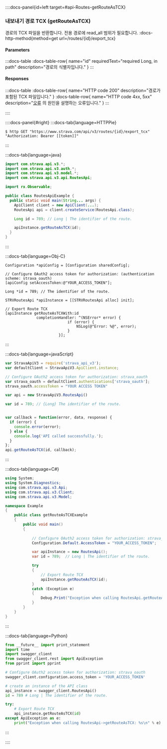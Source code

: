 ::::docs-panel{id=left target=#api-Routes-getRouteAsTCX}

### 내보내기 경로 TCX (getRouteAsTCX)

경로의 TCX 파일을 반환합니다. 전용 경로에 read_all 범위가 필요합니다.
:docs-http-method{method=get url=/routes/&lbrace;id&rbrace;/export_tcx}

#### Parameters

:::docs-table
:docs-table-row{
name="id"
requiredText="required Long, in path"
description="경로의 식별자입니다."
}
:::

#### Responses

:::docs-table
:docs-table-row{
name="HTTP code 200"
description="경로가 포함된 TCX 파일입니다."
}
:docs-table-row{
name="HTTP code 4xx, 5xx"
description="<a href='/docs/reference/#api-models-Fault'>오류</a> 의 원인을 설명하는 오류입니다."
}
:::

::::

::::docs-panel{#right}
:::docs-tab{language=HTTPPie}

``` shell 
$ http GET "https://www.strava.com/api/v3/routes/{id}/export_tcx" "Authorization: Bearer [[token]]"
```

:::

:::docs-tab{language=java}

```java
import com.strava.api.v3.*;
import com.strava.api.v3.auth.*;
import com.strava.api.v3.model.*;
import com.strava.api.v3.api.RoutesApi;

import rx.Observable;

public class RoutesApiExample {
  public static void main(String... args) {
    ApiClient client = new ApiClient(...);
    RoutesApi api = client.createService(RoutesApi.class);

    Long id = 789; // Long | The identifier of the route.

    apiInstance.getRouteAsTCX(id);
  }
}
```

:::

:::docs-tab{language=Obj-C}

```obj-c
Configuration *apiConfig = [Configuration sharedConfig];

// Configure OAuth2 access token for authorization: (authentication scheme: strava_oauth)
[apiConfig setAccessToken:@"YOUR_ACCESS_TOKEN"];

Long *id = 789; // The identifier of the route.

STRVRoutesApi *apiInstance = [[STRVRoutesApi alloc] init];

// Export Route TCX
[apiInstance getRouteAsTCXWith:id
              completionHandler: ^(NSError* error) {
                            if (error) {
                                NSLog(@"Error: %@", error);
                            }
                        }];
```

:::

:::docs-tab{language=javaScript}

```javascript
var StravaApiV3 = require('strava_api_v3');
var defaultClient = StravaApiV3.ApiClient.instance;

// Configure OAuth2 access token for authorization: strava_oauth
var strava_oauth = defaultClient.authentications['strava_oauth'];
strava_oauth.accessToken = "YOUR ACCESS TOKEN"

var api = new StravaApiV3.RoutesApi()

var id = 789; // {Long} The identifier of the route.


var callback = function(error, data, response) {
  if (error) {
    console.error(error);
  } else {
    console.log('API called successfully.');
  }
};
api.getRouteAsTCX(id, callback);
```

:::

:::docs-tab{language=C#}

```c#
using System;
using System.Diagnostics;
using com.strava.api.v3.Api;
using com.strava.api.v3.Client;
using com.strava.api.v3.Model;

namespace Example
{
    public class getRouteAsTCXExample
    {
        public void main()
        {
            
            // Configure OAuth2 access token for authorization: strava_oauth
            Configuration.Default.AccessToken = "YOUR_ACCESS_TOKEN";

            var apiInstance = new RoutesApi();
            var id = 789;  // Long | The identifier of the route.

            try
            {
                // Export Route TCX
                apiInstance.getRouteAsTCX(id);
            }
            catch (Exception e)
            {
                Debug.Print("Exception when calling RoutesApi.getRouteAsTCX: " + e.Message );
            }
        }
    }
}
```

:::

:::docs-tab{language=Python}

```python
from __future__ import print_statement
import time
import swagger_client
from swagger_client.rest import ApiException
from pprint import pprint

# Configure OAuth2 access token for authorization: strava_oauth
swagger_client.configuration.access_token = 'YOUR_ACCESS_TOKEN'

# create an instance of the API class
api_instance = swagger_client.RoutesApi()
id = 789 # Long | The identifier of the route.

try: 
    # Export Route TCX
    api_instance.getRouteAsTCX(id)
except ApiException as e:
    print("Exception when calling RoutesApi->getRouteAsTCX: %s\n" % e)
```

:::

::::
